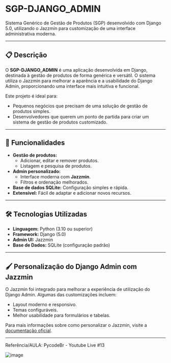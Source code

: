 
# SGP-DJANGO_ADMIN

Sistema Genérico de Gestão de Produtos (SGP) desenvolvido com Django 5.0, utilizando o Jazzmin para customização de uma interface administrativa moderna.

---

## 📋 Descrição

O **SGP-DJANGO_ADMIN** é uma aplicação desenvolvida em Django, destinada à gestão de produtos de forma genérica e versátil. O sistema utiliza o Jazzmin para melhorar a aparência e a usabilidade do Django Admin, proporcionando uma interface mais intuitiva e funcional.

Este projeto é ideal para:

- Pequenos negócios que precisam de uma solução de gestão de produtos simples.
- Desenvolvedores que querem um ponto de partida para criar um sistema de gestão de produtos customizado.

---

## 🚀 Funcionalidades

- **Gestão de produtos:**
  - Adicionar, editar e remover produtos.
  - Listagem e pesquisa de produtos.
- **Admin personalizado:**
  - Interface moderna com **Jazzmin**.
  - Filtros e ordenação melhorados.
- **Base de dados SQLite:** Configuração simples e rápida.
- **Extensível:** Fácil de adaptar e adicionar novos recursos.

---

## 🛠️ Tecnologias Utilizadas

- **Linguagem:** Python (3.10 ou superior)
- **Framework:** Django (5.0)
- **Admin UI:** Jazzmin
- **Base de Dados:** SQLite (configuração padrão)

---

## 🖌️ Personalização do Django Admin com Jazzmin

O Jazzmin foi integrado para melhorar a experiência de utilização do Django Admin. Algumas das customizações incluem:

- Layout moderno e responsivo.
- Temas configuráveis.
- Melhor usabilidade para formulários e tabelas.

Para mais informações sobre como personalizar o Jazzmin, visite a [documentação oficial](https://django-jazzmin.readthedocs.io/).

---
Referência/AULA: PycodeBr - Youtube Live #13

![image](https://github.com/user-attachments/assets/a942fd1b-dc2a-429d-a9f8-99ca26da2870)

